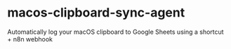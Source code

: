 # macos-clipboard-sync-agent
Automatically log your macOS clipboard to Google Sheets using a shortcut + n8n webhook
